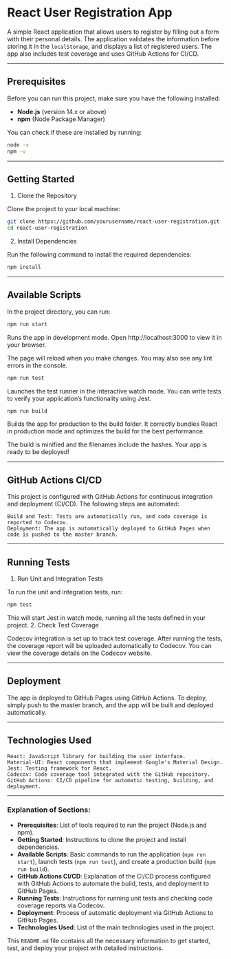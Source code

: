 # React User Registration App

A simple React application that allows users to register by filling out a form with their personal details. The application validates the information before storing it in the `localStorage`, and displays a list of registered users. The app also includes test coverage and uses GitHub Actions for CI/CD.

---

## Prerequisites

Before you can run this project, make sure you have the following installed:

- **Node.js** (version 14.x or above)
- **npm** (Node Package Manager)

You can check if these are installed by running:

```bash
node -v
npm -v
```

---

## Getting Started

1. Clone the Repository

Clone the project to your local machine:

```bash
git clone https://github.com/yourusername/react-user-registration.git
cd react-user-registration
```

2. Install Dependencies

Run the following command to install the required dependencies:

```bash
npm install
```

---

## Available Scripts

In the project directory, you can run:

```bash
npm run start
```

Runs the app in development mode.
Open http://localhost:3000 to view it in your browser.

The page will reload when you make changes.
You may also see any lint errors in the console.

```bash
npm run test
```

Launches the test runner in the interactive watch mode.
You can write tests to verify your application’s functionality using Jest.

```bash
npm run build
```

Builds the app for production to the build folder.
It correctly bundles React in production mode and optimizes the build for the best performance.

The build is minified and the filenames include the hashes.
Your app is ready to be deployed!

---

## GitHub Actions CI/CD

This project is configured with GitHub Actions for continuous integration and deployment (CI/CD). The following steps are automated:

    Build and Test: Tests are automatically run, and code coverage is reported to Codecov.
    Deployment: The app is automatically deployed to GitHub Pages when code is pushed to the master branch.

---

## Running Tests

1. Run Unit and Integration Tests

To run the unit and integration tests, run:

```bash
npm test
```

This will start Jest in watch mode, running all the tests defined in your project.
2. Check Test Coverage

Codecov integration is set up to track test coverage. After running the tests, the coverage report will be uploaded automatically to Codecov. You can view the coverage details on the Codecov website.

---

## Deployment

The app is deployed to GitHub Pages using GitHub Actions. To deploy, simply push to the master branch, and the app will be built and deployed automatically.

---

## Technologies Used

    React: JavaScript library for building the user interface.
    Material-UI: React components that implement Google's Material Design.
    Jest: Testing framework for React.
    Codecov: Code coverage tool integrated with the GitHub repository.
    GitHub Actions: CI/CD pipeline for automatic testing, building, and deployment.

--- 


### Explanation of Sections:

- **Prerequisites**: List of tools required to run the project (Node.js and npm).
- **Getting Started**: Instructions to clone the project and install dependencies.
- **Available Scripts**: Basic commands to run the application (`npm run start`), launch tests (`npm run test`), and create a production build (`npm run build`).
- **GitHub Actions CI/CD**: Explanation of the CI/CD process configured with GitHub Actions to automate the build, tests, and deployment to GitHub Pages.
- **Running Tests**: Instructions for running unit tests and checking code coverage reports via Codecov.
- **Deployment**: Process of automatic deployment via GitHub Actions to GitHub Pages.
- **Technologies Used**: List of the main technologies used in the project.

This `README.md` file contains all the necessary information to get started, test, and deploy your project with detailed instructions.

